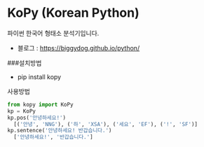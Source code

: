 KoPy (Korean Python)
========

파이썬 한국어 형태소 분석기입니다.
- 블로그 : https://biggydog.github.io/python/

###설치방법
- pip install kopy

사용방법
```python
from kopy import KoPy
kp = KoPy
kp.pos('안녕하세요!')
  [('안녕', 'NNG'), ('하', 'XSA'), ('세요', 'EF'), ('!', 'SF')]
kp.sentence('안녕하세요! 반갑습니다.')
  ['안녕하세요!', '반갑습니다.']
